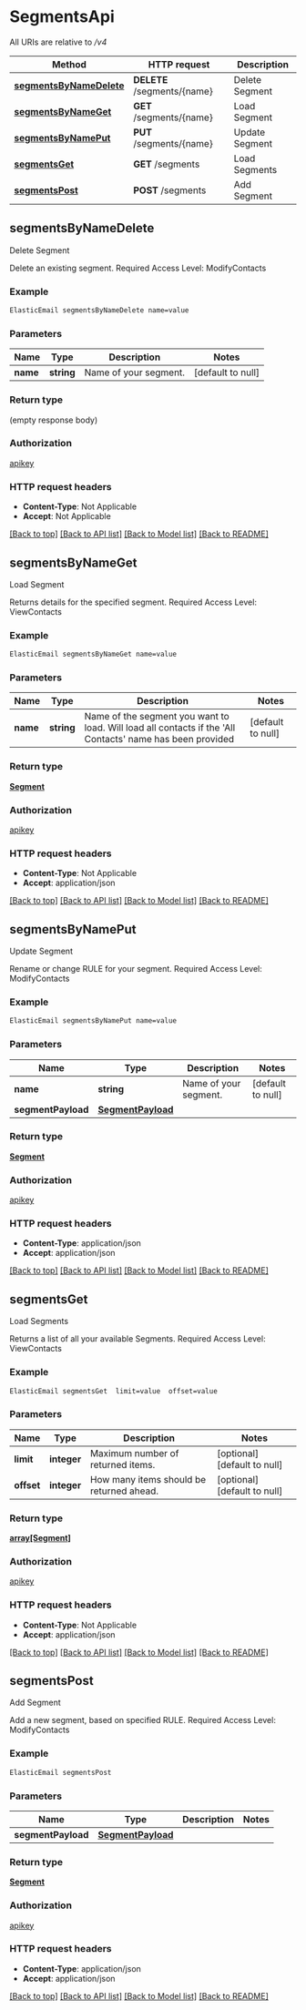 # SegmentsApi

All URIs are relative to */v4*

Method | HTTP request | Description
------------- | ------------- | -------------
[**segmentsByNameDelete**](SegmentsApi.md#segmentsByNameDelete) | **DELETE** /segments/{name} | Delete Segment
[**segmentsByNameGet**](SegmentsApi.md#segmentsByNameGet) | **GET** /segments/{name} | Load Segment
[**segmentsByNamePut**](SegmentsApi.md#segmentsByNamePut) | **PUT** /segments/{name} | Update Segment
[**segmentsGet**](SegmentsApi.md#segmentsGet) | **GET** /segments | Load Segments
[**segmentsPost**](SegmentsApi.md#segmentsPost) | **POST** /segments | Add Segment



## segmentsByNameDelete

Delete Segment

Delete an existing segment. Required Access Level: ModifyContacts

### Example

```bash
ElasticEmail segmentsByNameDelete name=value
```

### Parameters


Name | Type | Description  | Notes
------------- | ------------- | ------------- | -------------
 **name** | **string** | Name of your segment. | [default to null]

### Return type

(empty response body)

### Authorization

[apikey](../README.md#apikey)

### HTTP request headers

- **Content-Type**: Not Applicable
- **Accept**: Not Applicable

[[Back to top]](#) [[Back to API list]](../README.md#documentation-for-api-endpoints) [[Back to Model list]](../README.md#documentation-for-models) [[Back to README]](../README.md)


## segmentsByNameGet

Load Segment

Returns details for the specified segment. Required Access Level: ViewContacts

### Example

```bash
ElasticEmail segmentsByNameGet name=value
```

### Parameters


Name | Type | Description  | Notes
------------- | ------------- | ------------- | -------------
 **name** | **string** | Name of the segment you want to load. Will load all contacts if the 'All Contacts' name has been provided | [default to null]

### Return type

[**Segment**](Segment.md)

### Authorization

[apikey](../README.md#apikey)

### HTTP request headers

- **Content-Type**: Not Applicable
- **Accept**: application/json

[[Back to top]](#) [[Back to API list]](../README.md#documentation-for-api-endpoints) [[Back to Model list]](../README.md#documentation-for-models) [[Back to README]](../README.md)


## segmentsByNamePut

Update Segment

Rename or change RULE for your segment. Required Access Level: ModifyContacts

### Example

```bash
ElasticEmail segmentsByNamePut name=value
```

### Parameters


Name | Type | Description  | Notes
------------- | ------------- | ------------- | -------------
 **name** | **string** | Name of your segment. | [default to null]
 **segmentPayload** | [**SegmentPayload**](SegmentPayload.md) |  |

### Return type

[**Segment**](Segment.md)

### Authorization

[apikey](../README.md#apikey)

### HTTP request headers

- **Content-Type**: application/json
- **Accept**: application/json

[[Back to top]](#) [[Back to API list]](../README.md#documentation-for-api-endpoints) [[Back to Model list]](../README.md#documentation-for-models) [[Back to README]](../README.md)


## segmentsGet

Load Segments

Returns a list of all your available Segments. Required Access Level: ViewContacts

### Example

```bash
ElasticEmail segmentsGet  limit=value  offset=value
```

### Parameters


Name | Type | Description  | Notes
------------- | ------------- | ------------- | -------------
 **limit** | **integer** | Maximum number of returned items. | [optional] [default to null]
 **offset** | **integer** | How many items should be returned ahead. | [optional] [default to null]

### Return type

[**array[Segment]**](Segment.md)

### Authorization

[apikey](../README.md#apikey)

### HTTP request headers

- **Content-Type**: Not Applicable
- **Accept**: application/json

[[Back to top]](#) [[Back to API list]](../README.md#documentation-for-api-endpoints) [[Back to Model list]](../README.md#documentation-for-models) [[Back to README]](../README.md)


## segmentsPost

Add Segment

Add a new segment, based on specified RULE. Required Access Level: ModifyContacts

### Example

```bash
ElasticEmail segmentsPost
```

### Parameters


Name | Type | Description  | Notes
------------- | ------------- | ------------- | -------------
 **segmentPayload** | [**SegmentPayload**](SegmentPayload.md) |  |

### Return type

[**Segment**](Segment.md)

### Authorization

[apikey](../README.md#apikey)

### HTTP request headers

- **Content-Type**: application/json
- **Accept**: application/json

[[Back to top]](#) [[Back to API list]](../README.md#documentation-for-api-endpoints) [[Back to Model list]](../README.md#documentation-for-models) [[Back to README]](../README.md)

